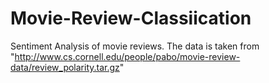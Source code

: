 # Movie-Review-Classiication
Sentiment Analysis of movie reviews. The data is taken from "http://www.cs.cornell.edu/people/pabo/movie-review-data/review_polarity.tar.gz"
